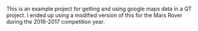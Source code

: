 This is an example project for getting and using google maps data in a QT project.
I ended up using a modified version of this for the Mars Rover during the 2016-2017 competition year.